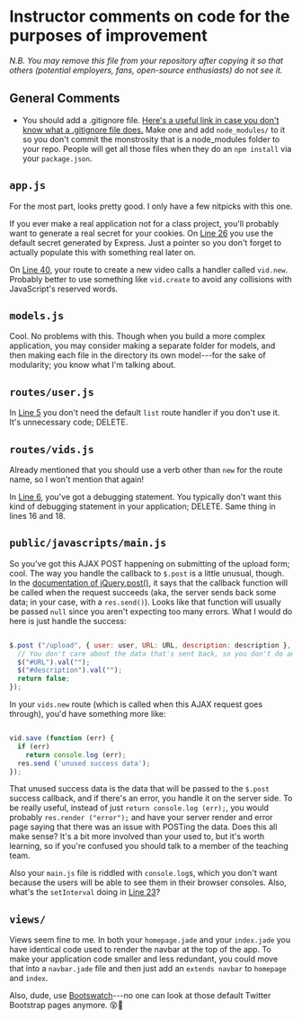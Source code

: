 # Instructor comments on code for the purposes of improvement

*N.B. You may remove this file from your repository after copying it so that others (potential employers, fans, open-source enthusiasts) do not see it.*

## General Comments

* You should add a .gitignore file.  [Here's a useful link in case you don't know what a .gitignore file does.](https://help.github.com/articles/ignoring-files)  Make one and add `node_modules/` to it so you don't commit the monstrosity that is a node_modules folder to your repo.  People will get all those files when they do an `npm install` via your `package.json`.

## `app.js`

For the most part, looks pretty good.  I only have a few nitpicks with this one.

If you ever make a real application not for a class project, you'll probably want to generate a real secret for your cookies.  On [Line 26](https://github.com/JLangowitz/mashup/blob/master/app.js#L26) you use the default secret generated by Express.  Just a pointer so you don't forget to actually populate this with something real later on.

On [Line 40](https://github.com/JLangowitz/mashup/blob/master/app.js#L40), your route to create a new video calls a handler called `vid.new`.  Probably better to use something like `vid.create` to avoid any collisions with JavaScript's reserved words.

## `models.js`

Cool.  No problems with this.  Though when you build a more complex application, you may consider making a separate folder for models, and then making each file in the directory its own model---for the sake of modularity; you know what I'm talking about.

## `routes/user.js`

In [Line 5](https://github.com/JLangowitz/mashup/blob/master/routes/user.js#L5) you don't need the default `list` route handler if you don't use it.  It's unnecessary code; DELETE.

## `routes/vids.js`

Already mentioned that you should use a verb other than `new` for the route name, so I won't mention that again!

In [Line 6](https://github.com/JLangowitz/mashup/blob/master/routes/vids.js#L6), you've got a debugging statement.  You typically don't want this kind of debugging statement in your application; DELETE.  Same thing in lines 16 and 18.

## `public/javascripts/main.js`

So you've got this AJAX POST happening on submitting of the upload form; cool.  The way you handle the callback to `$.post` is a little unusual, though.  In the [documentation of jQuery.post()](http://api.jquery.com/jQuery.post/), it says that the callback function will be called when the request succeeds (aka, the server sends back some data; in your case, with a `res.send()`).  Looks like that function will usually be passed `null` since you aren't expecting too many errors.  What I would do here is just handle the success:

```js

$.post ("/upload", { user: user, URL: URL, description: description }, function (data) {
  // You don't care about the data that's sent back, so you don't do anything with it
  $("#URL").val("");
  $("#description").val("");
  return false;
});

```

In your `vids.new` route (which is called when this AJAX request goes through), you'd have something more like:

```js

vid.save (function (err) {
  if (err)
    return console.log (err);
  res.send ('unused success data');
});

```

That unused success data is the data that will be passed to the `$.post` success callback, and if there's an error, you handle it on the server side.  To be really useful, instead of just `return console.log (err);`, you would probably `res.render ("error");` and have your server render and error page saying that there was an issue with POSTing the data.  Does this all make sense?  It's a bit more involved than your used to, but it's worth learning, so if you're confused you should talk to a member of the teaching team.

Also your `main.js` file is riddled with `console.log`s, which you don't want because the users will be able to see them in their browser consoles.  Also, what's the `setInterval` doing in [Line 23](https://github.com/JLangowitz/mashup/blob/master/public/javascripts/main.js#L23)?

## `views/`

Views seem fine to me.  In both your `homepage.jade` and your `index.jade` you have identical code used to render the navbar at the top of the app.  To make your application code smaller and less redundant, you could move that into a `navbar.jade` file and then just add an `extends navbar` to `homepage` and `index`.

Also, dude, use [Bootswatch](http://bootswatch.com/)---no one can look at those default Twitter Bootstrap pages anymore. :dizzy_face::gun:
